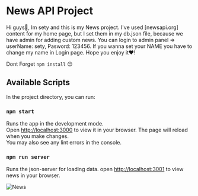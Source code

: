 # News API Project

Hi guys👋,
Im sety and this is my News project. 
I've used [newsapi.org] content for my home page, but I set them in my db.json file, because we have admin for adding custom news.
You can login to admin panel => userName: sety, Pasword: 123456.
If you wanna set your NAME you have to change my name in Login page.
Hope you enjoy it❤️!

Dont Forget  `npm install` 😊

## Available Scripts
In the project directory, you can run:

### `npm start`
Runs the app in the development mode.\
Open [http://localhost:3000](http://localhost:3000) to view it in your browser.
The page will reload when you make changes.\
You may also see any lint errors in the console.

### `npm run server`
Runs the json-server for loading data.
open [http://localhost:3001](http://localhost:3001) to view news in your browser.

![News](https://github.com/setykarimi/News-API/blob/main/image.jpg?raw=true)


